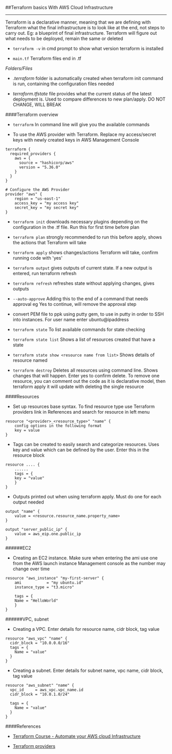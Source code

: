 ##Terraform basics
With AWS Cloud Infrastructure

---


Terraform is a declarative manner, meaning that we are defining with Terraform what the final infrastructure is to look like at the end, not steps to carry out. Eg: a blueprint of final infrastructure. Terraform will figure out what needs to be deployed, remain the same or deleted

- `terraform -v`
in cmd prompt to show what version terraform is installed

- `main.tf`
Terraform files end in .tf

*Folders/Files*
- *.terraform* folder is automatically created when terraform init command is run, containing the configuration files needed

- *terraform.tfstate* file provides what the current status of the latest deployment is. Used to compare differences to new plan/apply. DO NOT CHANGE, WILL BREAK






####Terraform overview
- `terraform`
In command line will give you the available commands

- To use the AWS provider with Terraform. Replace my access/secret keys with newly created keys in AWS Management Console
```
terraform {
  required_providers {
    aws = {
      source = "hashicorp/aws"
      version = "5.36.0"
    }
  }
}

# Configure the AWS Provider
provider "aws" {
    region = "us-east-1"
    access_key = "my access key"
    secret_key = "my secret key"
}
```

- `terraform init`
downloads necessary plugins depending on the configuration in the .tf file. Run this for first time before plan

- `terraform plan`
strongly recommended to run this before apply, shows the actions that Terraform will take

- `terraform apply`
shows changes/actions Terraform will take, confirm running code with 'yes'

- `terraform output`
gives outputs of current state. If a new output is entered, run terraform refresh

- `terraform refresh`
refreshes state without applying changes, gives outputs

- `--auto-approve`
Adding this to the end of a command that needs approval eg Yes to continue, will remove the approval step

- convert PEM file to ppk using putty gem, to use in putty in order to SSH into instances. For user name enter ubuntu@ipaddress

- `terraform state`
To list available commands for state checking

- `terraform state list`
Shows a list of resources created that have a state

- `terraform state show <resource name from list>`
Shows details of resource named

- `terraform destroy`
Deletes all resources using command line. Shows changes that will happen. Enter yes to confirm delete. 
To remove one resource, you can comment out the code as it is declarative model, then terraform apply it will update with deleting the single resource







####Resources

- Set up resources base syntax. To find resource type use Terraform providers link in References and search for resource in left menu
```
resource "<provider>_<resource_type>" "name" {
    config options in the following format
    key = value
}
```

- Tags can be created to easily search and categorize resources. Uses key and value which can be defined by the user. Enter this in the resource block
```
resource .... {
    ......
    tags = {
    key = "value"
    }
}
```

- Outputs printed out when using terraform apply. Must do one for each output needed
```
output "name" {
    value = <resource.resource_name.property_name>
}

output "server_public_ip" {
    value = aws_eip.one.public_ip
}
```






######EC2

- Creating an EC2 instance. Make sure when entering the ami use one from the AWS launch instance Management console as the number may change over time
```
resource "aws_instance" "my-first-server" {
    ami           = "my ubuntu.id"
    instance_type = "t3.micro"

    tags = {
    Name = "HelloWorld"
    }
}
```






######VPC, subnet

- Creating a VPC. Enter details for  resource name, cidr block, tag value
```
resource "aws_vpc" "name" {
  cidr_block = "10.0.0.0/16"
  tags = {
    Name = "value"
  }
}
```

- Creating a subnet. Enter details for subnet name, vpc name, cidr block, tag value
```
resource "aws_subnet" "name" {
  vpc_id     = aws_vpc.vpc_name.id
  cidr_block = "10.0.1.0/24"

  tags = {
    Name = "value"
  }
}
```





####References
- [Terraform Course - Automate your AWS cloud Infrastructure](https://www.youtube.com/watch?v=SLB_c_ayRMo)

- [Terraform providers](https://registry.terraform.io/providers/hashicorp/aws/latest/docs)